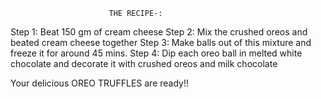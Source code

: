                           THE RECIPE-:

Step 1: Beat 150 gm of cream cheese
Step 2: Mix the crushed oreos and beated cream cheese together
Step 3: Make balls out of this mixture and freeze it for around 45 mins.
Step 4: Dip each oreo ball in melted white chocolate and decorate it with crushed oreos and milk chocolate

Your delicious OREO TRUFFLES are ready!!